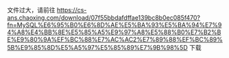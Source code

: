 文件过大，请前往 <https://cs-ans.chaoxing.com/download/07f55bbdafdffae139bc8b0ec085f470?fn=MySQL%E6%95%B0%E6%8D%AE%E5%BA%93%E5%BA%94%E7%94%A8%E4%BB%8E%E5%85%A5%E9%97%A8%E5%88%B0%E7%B2%BE%E9%80%9A%EF%BC%88%E7%AC%AC2%E7%89%88%EF%BC%89%5B%E9%85%8D%E5%A5%97%E5%85%89%E7%9B%98%5D> 下载
